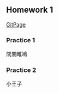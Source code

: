 ## Homework 1
[GitPage](https://pei-syuan-li.github.io/D3-HW/HW1/) 
### Practice 1
關關雎鳩 
### Practice 2
小王子
